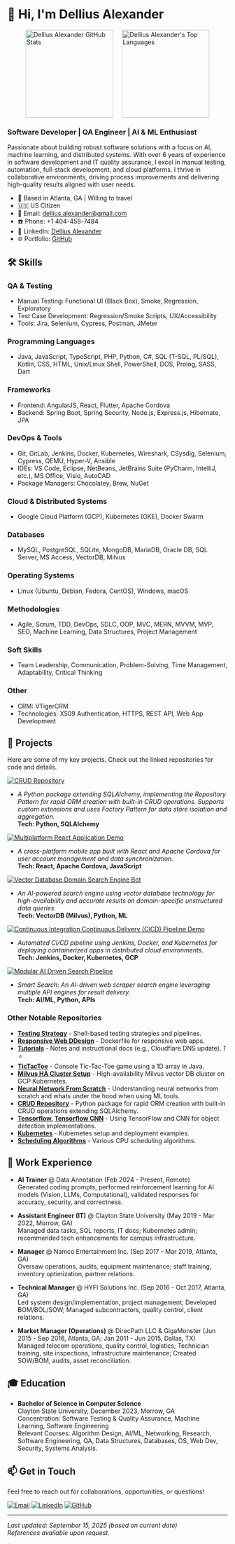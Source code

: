 # 👋 Hi, I'm Dellius Alexander

<div  style="padding:0; margin:0; display: flex; flex-direction: row; justify-content: center; align-items: center; gap: 20px;">
  <a href="https://github.com/dellius-alexander">
    <img 
      height=200 
      alt="Dellius Alexander GitHub Stats"
      src="https://github-readme-stats.vercel.app/api?username=dellius-alexander&show_icons=true&show=prs_merged_percentage,prs_merged&theme=radical&hide_border=true&hide=contribs" />
  </a>
  <a href="https://github.com/dellius-alexander">
    <img 
      height=200 
      alt="Dellius Alexander's Top Languages"
      src="https://github-readme-stats.vercel.app/api/top-langs/?username=dellius-alexander&layout=compact&theme=radical&hide_border=true&langs_count=20&hide=jupyter%20notebook&card_width=320" />
  </a>
</div>

### Software Developer | QA Engineer | AI & ML Enthusiast

Passionate about building robust software solutions with a focus on AI, machine learning, and 
distributed systems. With over 6 years of experience in software development and IT quality 
assurance, I excel in manual testing, automation, full-stack development, and cloud platforms. 
I thrive in collaborative environments, driving process improvements and delivering high-quality 
results aligned with user needs.

- 📍 Based in Atlanta, GA | Willing to travel
- 🇺🇸 US Citizen
- 📧 Email: [dellius.alexander@gmail.com](mailto:dellius.alexander@gmail.com)
- ☎️ Phone: +1 404-458-7484
- 🔗 LinkedIn: [Dellius Alexander](https://www.linkedin.com/in/dellius-alexander) 
- 🌐 Portfolio: [GitHub](https://github.com/dellius-alexander)

## 🛠️ Skills

### QA & Testing
- Manual Testing: Functional UI (Black Box), Smoke, Regression, Exploratory
- Test Case Development: Regression/Smoke Scripts, UX/Accessibility
- Tools: Jira, Selenium, Cypress, Postman, JMeter

### Programming Languages
- Java, JavaScript, TypeScript, PHP, Python, C#, SQL (T-SQL, PL/SQL), Kotlin, 
CSS, HTML, Unix/Linux Shell, PowerShell, DOS, Prolog, SASS, Dart

### Frameworks
- Frontend: AngularJS, React, Flutter, Apache Cordova
- Backend: Spring Boot, Spring Security, Node.js, Express.js, Hibernate, JPA

### DevOps & Tools
- Git, GitLab, Jenkins, Docker, Kubernetes, Wireshark, CSysdig, Selenium, Cypress, 
QEMU, Hyper-V, Ansible
- IDEs: VS Code, Eclipse, NetBeans, JetBrains Suite (PyCharm, IntelliJ, etc.), 
MS Office, Visio, AutoCAD
- Package Managers: Chocolatey, Brew, NuGet

### Cloud & Distributed Systems
- Google Cloud Platform (GCP), Kubernetes (GKE), Docker Swarm

### Databases
- MySQL, PostgreSQL, SQLite, MongoDB, MariaDB, Oracle DB, SQL Server, MS Access, 
VectorDB, Milvus

### Operating Systems
- Linux (Ubuntu, Debian, Fedora, CentOS), Windows, macOS

### Methodologies
- Agile, Scrum, TDD, DevOps, SDLC, OOP, MVC, MERN, MVVM, MVP, SEO, Machine Learning, 
Data Structures, Project Management

### Soft Skills
- Team Leadership, Communication, Problem-Solving, Time Management, Adaptability, 
Critical Thinking

### Other
- CRM: VTigerCRM
- Technologies: X509 Authentication, HTTPS, REST API, Web App Development

## 🚀 Projects

Here are some of my key projects. Check out the linked repositories for code and details.

[![CRUD Repository](https://github-readme-stats.vercel.app/api/pin/?username=dellius-alexander&repo=CRUDRepository&show_owner=true&theme=radical&hide_border=true)](https://github.com/dellius-alexander/CRUDRepository.git)
- *A Python package extending SQLAlchemy, implementing the Repository Pattern for rapid ORM creation with built-in CRUD operations. Supports custom extensions and uses Factory Pattern for data store isolation and aggregation.*  
  **Tech: Python, SQLAlchemy**

[![Multiplatform React Application Demo](https://github-readme-stats.vercel.app/api/pin/?username=dellius-alexander&repo=Cordova-React-App&show_owner=true&theme=radical&hide_border=true)](https://github.com/dellius-alexander/Cordova-React-App)
- *A cross-platform mobile app built with React and Apache Cordova for user account management and data synchronization.*  
  **Tech: React, Apache Cordova, JavaScript**

[![Vector Database Domain Search Engine Bot](https://github-readme-stats.vercel.app/api/pin/?username=dellius-alexander&repo=Vector-DB-SearchBot&show_owner=true&theme=radical&hide_border=true)](https://github.com/dellius-alexander/Vector-DB-SearchBot.git)
- *An AI-powered search engine using vector database technology for high-availability and accurate results on domain-specific unstructured data queries.*  
  **Tech: VectorDB (Milvus), Python, ML**

[![Continuous Integration Continuous Delivery (CICD) Pipeline Demo](https://github-readme-stats.vercel.app/api/pin/?username=dellius-alexander&repo=Jenkins&show_owner=true&theme=radical&hide_border=true)](https://github.com/dellius-alexander/Jenkins.git)
- *Automated CI/CD pipeline using Jenkins, Docker, and Kubernetes for deploying containerized apps in distributed cloud environments.*  
  **Tech: Jenkins, Docker, Kubernetes, GCP**

[![Modular AI Driven Search Pipeline](https://github-readme-stats.vercel.app/api/pin/?username=dellius-alexander&repo=Smart-Search&show_owner=true&theme=radical&hide_border=true)](https://github.com/dellius-alexander/Smart-Search.git)
- *Smart Search: An AI-driven web scraper search engine leveraging multiple API engines for result delivery.*  
  **Tech: AI/ML, Python, APIs**


### Other Notable Repositories
- **[Testing Strategy](https://github.com/dellius-alexander/Testing-Strategy)** - Shell-based testing strategies and pipelines.
- **[Responsive Web DDesign](https://github.com/dellius-alexander/responsive_web_design)** - Dockerfile for responsive web apps.
- **[Tutorials](https://github.com/dellius-alexander/Tutorials)** - Notes and instructional docs (e.g., Cloudflare DNS update). *1 ⭐*
- **[TicTacToe](https://github.com/dellius-alexander/TicTacToe)** - Console Tic-Tac-Toe game using a 1D array in Java.
- **[Milvus HA Cluster Setup](https://github.com/dellius-alexander/Smart-Search.git)** - High-availability Milvus vector DB cluster on GCP Kubernetes.
- **[Neural Network From Scratch](https://github.com/dellius-alexander/Neural-Networks-From-Scratch.git)** - Understanding neural networks from scratch and whats under the hood when using ML tools.
- **[CRUD Repository](https://github.com/dellius-alexander/CRUDRepository.git)** - Python package for rapid ORM creation with built-in CRUD operations extending SQLAlchemy.
- **[Tensorflow](https://github.com/dellius-alexander/tensorflow), [Tensorflow CNN](https://github.com/dellius-alexander/TensorFlowCNN)** - Using TensorFlow and CNN for object detection implementations.
- **[Kubernetes](https://github.com/dellius-alexander/kubernetes)** - Kubernetes setup and deployment examples.
- **[Scheduling Algorithms](https://github.com/dellius-alexander/Scheduling_Algorithms)** - Various CPU scheduling algorithms.

## 💼 Work Experience

- **AI Trainer** @ Data Annotation (Feb 2024 - Present, Remote)  
  Generated coding prompts, performed reinforcement learning for AI models (Vision, LLMs, 
  Computational), validated responses for accuracy, security, and correctness.

- **Assistant Engineer (IT)** @ Clayton State University (May 2019 - Mar 2022, Morrow, GA)  
  Managed data tasks, SQL reports, IT docs; Kubernetes admin; recommended tech enhancements 
  for campus infrastructure.

- **Manager** @ Namco Entertainment Inc. (Sep 2017 - Mar 2019, Atlanta, GA)  
  Oversaw operations, audits, equipment maintenance; staff training, inventory optimization, 
  partner relations.

- **Technical Manager** @ HYFI Solutions Inc. (Sep 2016 - Oct 2017, Atlanta, GA)  
  Led system design/implementation, project management; Developed BOM/BOL/SOW; Managed 
  subcontractors, quality control, client relations.

- **Market Manager (Operations)** @ DirecPath LLC & GigaMonster (Jun 2015 - Sep 2016, Atlanta, GA; Jan 2011 - Jun 2015, Dallas, TX)  
  Managed telecom operations, quality control, logistics; Technician training, site inspections, infrastructure maintenance; Created SOW/BOM, audits, asset reconciliation.

## 🎓 Education

- **Bachelor of Science in Computer Science**  
  Clayton State University, December 2023, Morrow, GA  
  Concentration: Software Testing & Quality Assurance, Machine Learning, Software Engineering  
  Relevant Courses: Algorithm Design, AI/ML, Networking, Research, Software Engineering, QA, Data Structures, Databases, OS, Web Dev, Security, Systems Analysis.

## 📫 Get in Touch

Feel free to reach out for collaborations, opportunities, or questions!

[![Email](https://img.shields.io/badge/Email-dellius.alexander%40gmail.com-red?style=flat-square&logo=gmail)](mailto:dellius.alexander@gmail.com)
[![LinkedIn](https://img.shields.io/badge/LinkedIn-Dellius%20Alexander-blue?style=flat-square&logo=linkedin)](https://www.linkedin.com/in/dellius-alexander)
[![GitHub](https://img.shields.io/badge/GitHub-dellius--alexander-black?style=flat-square&logo=github)](https://github.com/dellius-alexander)

---

*Last updated: September 15, 2025 (based on current date)*  
*References available upon request.*

